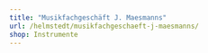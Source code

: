```yaml
---
title: "Musikfachgeschäft J. Maesmanns"
url: /helmstedt/musikfachgeschaeft-j-maesmanns/
shop: Instrumente
---
```

